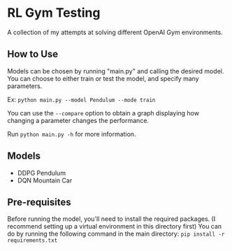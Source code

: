 # RL Gym Testing
 A collection of my attempts at solving different OpenAI Gym environments.

## How to Use
Models can be chosen by running "main.py" and calling the desired model.
You can choose to either train or test the model, and specify many parameters.

Ex: `python main.py --model Pendulum --mode train`

You can use the `--compare` option to obtain a graph displaying how changing a parameter changes the performance. 

Run `python main.py -h` for more information.

## Models
- DDPG Pendulum 
- DQN Mountain Car

## Pre-requisites 
Before running the model, you'll need to install the required packages. 
(I recommend setting up a virtual environment in this directory first)
You can do by running the following command in the main directory:
`pip install -r requirements.txt`
